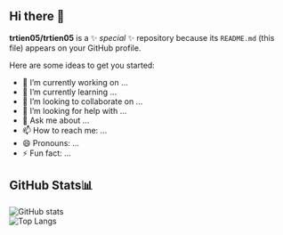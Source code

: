 ## Hi there 👋


**trtien05/trtien05** is a ✨ _special_ ✨ repository because its `README.md` (this file) appears on your GitHub profile.

Here are some ideas to get you started:

- 🔭 I’m currently working on ...
- 🌱 I’m currently learning ...
- 👯 I’m looking to collaborate on ...
- 🤔 I’m looking for help with ...
- 💬 Ask me about ...
- 📫 How to reach me: ...
- 😄 Pronouns: ...
- ⚡ Fun fact: ...
  
## GitHub Stats📊 
![GitHub stats](https://github-readme-stats.vercel.app/api?username=trtien05&show_icons=true&theme=moltack)
<br/>
![Top Langs](https://github-readme-stats.vercel.app/api/top-langs/?username=trtien05&layout=donut&theme=moltack)
